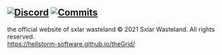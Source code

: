 [![Discord](https://img.shields.io/discord/670738185571139590?color=blue&labelColor=5100ff&label=&logo=discord&style=for-the-badge)](https://discord.gg/usKwxca "Discord")
[![Commits](https://img.shields.io/github/commit-activity/m/hellstorm-software/theGrid?label=commits&style=for-the-badge)](https://github.com/hellstorm-software/theGrid/commits "Commit History")
----------------------------------------
the official website of sxlar wasteland
© 2021 Sxlar Wasteland. All rights reserved.<br>
https://hellstorm-software.github.io/theGrid/
